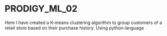 # PRODIGY_ML_02
Here I have created a K-means clustering algorithm to group customers of a retail store based on their purchase history. Using python language 
